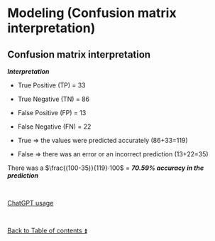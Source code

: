 # Modeling (Confusion matrix interpretation)  

## Confusion matrix interpretation

***Interpretation***

* True Positive (TP) = 33
* True Negative (TN) = 86
* False Positive (FP) = 13
* False Negative (FN) = 22

* True  => the values ​​were predicted accurately (86+33=119)
* False => there was an error or an incorrect prediction (13+22=35)

There was a $\frac{(100-35)}{119}·100$ = ***70.59% accuracy in the prediction***

<p><br></p> 

[ChatGPT usage](../CHATGPT_USAGE.md)  

<p><br></p>

[Back to Table of contents :arrow_double_up:](../README.md)